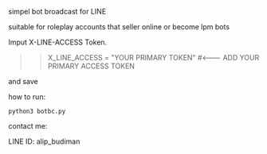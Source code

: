 simpel bot broadcast for LINE

suitable for roleplay accounts that seller online or become lpm bots


Imput X-LINE-ACCESS Token.

>> X_LINE_ACCESS = "YOUR PRIMARY TOKEN" #<--- ADD YOUR PRIMARY ACCESS TOKEN

and save

how to run:

    python3 botbc.py
  
contact me:

LINE ID: alip_budiman

